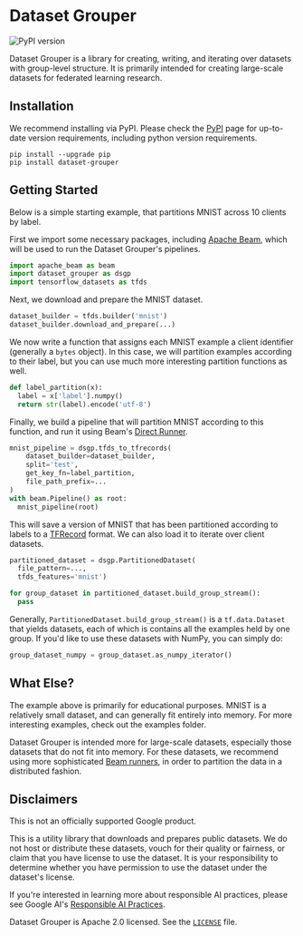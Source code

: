 # Dataset Grouper

![PyPI version](https://img.shields.io/pypi/v/dataset_grouper)

Dataset Grouper is a library for creating, writing, and iterating over datasets
with group-level structure. It is primarily intended for creating large-scale
datasets for federated learning research.

## Installation

We recommend installing via PyPI. Please check the [PyPI](https://pypi.org/project/dataset-grouper/) page for up-to-date version requirements, including python version requirements.

```
pip install --upgrade pip
pip install dataset-grouper
```

## Getting Started

Below is a simple starting example, that partitions MNIST across 10 clients by
label.

First we import some necessary packages, including [Apache Beam](https://beam.apache.org/), which will be used to run the Dataset Grouper's pipelines.

```python
import apache_beam as beam
import dataset_grouper as dsgp
import tensorflow_datasets as tfds
```

Next, we download and prepare the MNIST dataset.

```python
dataset_builder = tfds.builder('mnist')
dataset_builder.download_and_prepare(...)
```

We now write a function that assigns each MNIST example a client identifier
(generally a `bytes` object). In this case, we will partition examples according
to their label, but you can use much more interesting partition functions as
well.

```python
def label_partition(x):
  label = x['label'].numpy()
  return str(label).encode('utf-8')
```

Finally, we build a pipeline that will partition MNIST according to this
function, and run it using Beam's
[Direct Runner](https://beam.apache.org/documentation/runners/direct/).

```python
mnist_pipeline = dsgp.tfds_to_tfrecords(
    dataset_builder=dataset_builder,
    split='test',
    get_key_fn=label_partition,
    file_path_prefix=...
)
with beam.Pipeline() as root:
  mnist_pipeline(root)
```

This will save a version of MNIST that has been partitioned according to labels
to a [TFRecord](https://www.tensorflow.org/tutorials/load_data/tfrecord) format.
We can also load it to iterate over client datasets.

```python
partitioned_dataset = dsgp.PartitionedDataset(
  file_pattern=...,
  tfds_features='mnist')

for group_dataset in partitioned_dataset.build_group_stream():
  pass
```

Generally, `PartitionedDataset.build_group_stream()` is a `tf.data.Dataset` that
yields datasets, each of which is contains all the examples held by one group.
If you'd like to use these datasets with NumPy, you can simply do:

```python
group_dataset_numpy = group_dataset.as_numpy_iterator()
```

## What Else?

The example above is primarily for educational purposes. MNIST is a relatively
small dataset, and can generally fit entirely into memory. For more interesting
examples, check out the examples folder.

Dataset Grouper is intended more for large-scale datasets, especially those
datasets that do not fit into memory. For these datasets, we recommend using
more sophisticated [Beam runners](https://beam.apache.org/documentation/runners/capability-matrix/), in order to partition the data in a distributed fashion.

## Disclaimers

This is not an officially supported Google product.

This is a utility library that downloads and prepares public datasets. We do
not host or distribute these datasets, vouch for their quality or fairness, or
claim that you have license to use the dataset. It is your responsibility to
determine whether you have permission to use the dataset under the dataset's
license.

If you're interested in learning more about responsible AI practices, please
see Google AI's [Responsible AI Practices](https://ai.google/education/responsible-ai-practices).

Dataset Grouper is Apache 2.0 licensed. See the [`LICENSE`](LICENSE) file.
